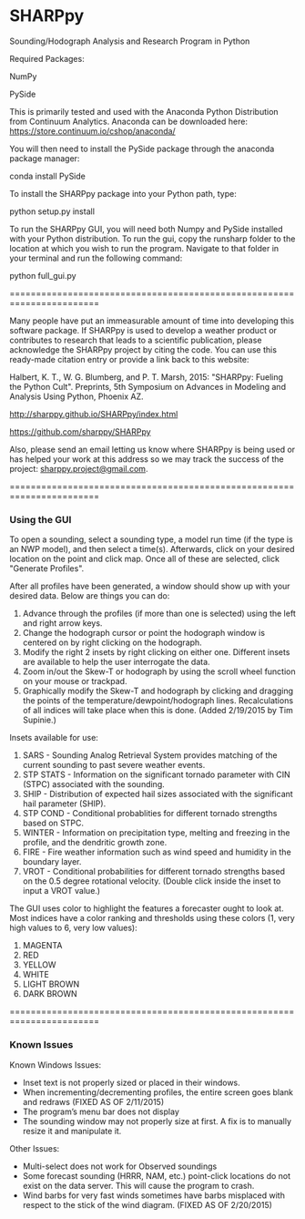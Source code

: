 SHARPpy
=======
Sounding/Hodograph Analysis and Research Program in Python

Required Packages:

NumPy

PySide

This is primarily tested and used with the Anaconda Python Distribution
from Continuum Analytics. Anaconda can be downloaded here:
https://store.continuum.io/cshop/anaconda/

You will then need to install the PySide package through the anaconda package manager:

conda install PySide

To install the SHARPpy package into your Python path, type:

python setup.py install

To run the SHARPpy GUI, you will need both Numpy and PySide installed
with your Python distribution.  To run the gui, copy the runsharp folder
to the location at which you wish to run the program. Navigate to that
folder in your terminal and run the following command:

python full_gui.py

=======================================================================

Many people have put an immeasurable amount of time into developing this software package. 
If SHARPpy is used to develop a weather product or contributes to research that leads to a 
scientific publication, please acknowledge the SHARPpy project by citing the code. You can use 
this ready-made citation entry or provide a link back to this website:

Halbert, K. T., W. G. Blumberg, and P. T. Marsh, 2015: "SHARPpy: Fueling the Python Cult". Preprints, 5th Symposium on Advances in Modeling and Analysis Using Python, Phoenix AZ.

http://sharppy.github.io/SHARPpy/index.html

https://github.com/sharppy/SHARPpy

Also, please send an email letting us know where SHARPpy is being used or 
has helped your work at this address so we may track the success of the project: sharppy.project@gmail.com.

=======================================================================

### Using the GUI

To open a sounding, select a sounding type, a model run time (if the type is an NWP model), and then select a time(s).
Afterwards, click on your desired location on the point and click map.  Once all of these are selected, click "Generate Profiles".

After all profiles have been generated, a window should show up with your desired data.  Below are things you can do:

1. Advance through the profiles (if more than one is selected) using the left and right arrow keys.
2. Change the hodograph cursor or point the hodograph window is centered on by right clicking on the hodograph.
3. Modify the right 2 insets by right clicking on either one.  Different insets are available to help the user interrogate the data.
4. Zoom in/out the Skew-T or hodograph by using the scroll wheel function on your mouse or trackpad.
5. Graphically modify the Skew-T and hodograph by clicking and dragging the points of the temperature/dewpoint/hodograph lines.  Recalculations of all indices will take place when this is done.  (Added 2/19/2015 by Tim Supinie.)

Insets available for use:

1. SARS - Sounding Analog Retrieval System provides matching of the current sounding to past severe weather events.
2. STP STATS - Information on the significant tornado parameter with CIN (STPC) associated with the sounding.
3. SHIP - Distribution of expected hail sizes associated with the significant hail parameter (SHIP).
4. STP COND - Conditional probablities for different tornado strengths based on STPC.
5. WINTER - Information on precipitation type, melting and freezing in the profile, and the dendritic growth zone.
6. FIRE - Fire weather information such as wind speed and humidity in the boundary layer.
7. VROT - Conditional probabilities for different tornado strengths based on the 0.5 degree rotational velocity. (Double click inside the inset to input a VROT value.)

The GUI uses color to highlight the features a forecaster ought to look at.  Most indices have a color ranking and thresholds using these colors (1, very high values to 6, very low values):

1. MAGENTA
2. RED
3. YELLOW
4. WHITE
5. LIGHT BROWN
6. DARK BROWN

=======================================================================

### Known Issues

Known Windows Issues:
- Inset text is not properly sized or placed in their windows.
- When incrementing/decrementing profiles, the entire screen goes blank and redraws (FIXED AS OF 2/11/2015)
- The program’s menu bar does not display
- The sounding window may not properly size at first. A fix is to manually resize it and manipulate it.

Other Issues:
- Multi-select does not work for Observed soundings
- Some forecast sounding (HRRR, NAM, etc.) point-click locations do not exist on the data server. This will cause the program to crash.
- Wind barbs for very fast winds sometimes have barbs misplaced with respect to the stick of the wind diagram.  (FIXED AS OF 2/20/2015)
